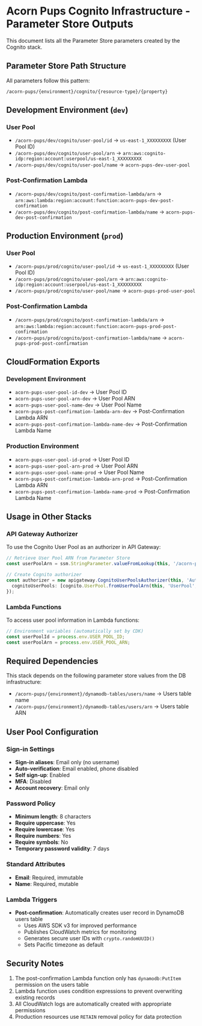 # Acorn Pups Cognito Infrastructure - Parameter Store Outputs

This document lists all the Parameter Store parameters created by the Cognito stack.

## Parameter Store Path Structure

All parameters follow this pattern:
```
/acorn-pups/{environment}/cognito/{resource-type}/{property}
```

## Development Environment (`dev`)

### User Pool
- `/acorn-pups/dev/cognito/user-pool/id` → `us-east-1_XXXXXXXXX` (User Pool ID)
- `/acorn-pups/dev/cognito/user-pool/arn` → `arn:aws:cognito-idp:region:account:userpool/us-east-1_XXXXXXXXX`
- `/acorn-pups/dev/cognito/user-pool/name` → `acorn-pups-dev-user-pool`

### Post-Confirmation Lambda
- `/acorn-pups/dev/cognito/post-confirmation-lambda/arn` → `arn:aws:lambda:region:account:function:acorn-pups-dev-post-confirmation`
- `/acorn-pups/dev/cognito/post-confirmation-lambda/name` → `acorn-pups-dev-post-confirmation`

## Production Environment (`prod`)

### User Pool
- `/acorn-pups/prod/cognito/user-pool/id` → `us-east-1_XXXXXXXXX` (User Pool ID)
- `/acorn-pups/prod/cognito/user-pool/arn` → `arn:aws:cognito-idp:region:account:userpool/us-east-1_XXXXXXXXX`
- `/acorn-pups/prod/cognito/user-pool/name` → `acorn-pups-prod-user-pool`

### Post-Confirmation Lambda
- `/acorn-pups/prod/cognito/post-confirmation-lambda/arn` → `arn:aws:lambda:region:account:function:acorn-pups-prod-post-confirmation`
- `/acorn-pups/prod/cognito/post-confirmation-lambda/name` → `acorn-pups-prod-post-confirmation`

## CloudFormation Exports

### Development Environment
- `acorn-pups-user-pool-id-dev` → User Pool ID
- `acorn-pups-user-pool-arn-dev` → User Pool ARN
- `acorn-pups-user-pool-name-dev` → User Pool Name
- `acorn-pups-post-confirmation-lambda-arn-dev` → Post-Confirmation Lambda ARN
- `acorn-pups-post-confirmation-lambda-name-dev` → Post-Confirmation Lambda Name

### Production Environment
- `acorn-pups-user-pool-id-prod` → User Pool ID
- `acorn-pups-user-pool-arn-prod` → User Pool ARN
- `acorn-pups-user-pool-name-prod` → User Pool Name
- `acorn-pups-post-confirmation-lambda-arn-prod` → Post-Confirmation Lambda ARN
- `acorn-pups-post-confirmation-lambda-name-prod` → Post-Confirmation Lambda Name

## Usage in Other Stacks

### API Gateway Authorizer
To use the Cognito User Pool as an authorizer in API Gateway:

```typescript
// Retrieve User Pool ARN from Parameter Store
const userPoolArn = ssm.StringParameter.valueFromLookup(this, '/acorn-pups/dev/cognito/user-pool/arn');

// Create Cognito authorizer
const authorizer = new apigateway.CognitoUserPoolsAuthorizer(this, 'Authorizer', {
  cognitoUserPools: [cognito.UserPool.fromUserPoolArn(this, 'UserPool', userPoolArn)],
});
```

### Lambda Functions
To access user pool information in Lambda functions:

```typescript
// Environment variables (automatically set by CDK)
const userPoolId = process.env.USER_POOL_ID;
const userPoolArn = process.env.USER_POOL_ARN;
```

## Required Dependencies

This stack depends on the following parameter store values from the DB infrastructure:
- `/acorn-pups/{environment}/dynamodb-tables/users/name` → Users table name
- `/acorn-pups/{environment}/dynamodb-tables/users/arn` → Users table ARN

## User Pool Configuration

### Sign-in Settings
- **Sign-in aliases**: Email only (no username)
- **Auto-verification**: Email enabled, phone disabled
- **Self sign-up**: Enabled
- **MFA**: Disabled
- **Account recovery**: Email only

### Password Policy
- **Minimum length**: 8 characters
- **Require uppercase**: Yes
- **Require lowercase**: Yes  
- **Require numbers**: Yes
- **Require symbols**: No
- **Temporary password validity**: 7 days

### Standard Attributes
- **Email**: Required, immutable
- **Name**: Required, mutable

### Lambda Triggers
- **Post-confirmation**: Automatically creates user record in DynamoDB users table
  - Uses AWS SDK v3 for improved performance
  - Publishes CloudWatch metrics for monitoring
  - Generates secure user IDs with `crypto.randomUUID()`
  - Sets Pacific timezone as default

## Security Notes

1. The post-confirmation Lambda function only has `dynamodb:PutItem` permission on the users table
2. Lambda function uses condition expressions to prevent overwriting existing records
3. All CloudWatch logs are automatically created with appropriate permissions
4. Production resources use `RETAIN` removal policy for data protection 